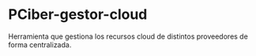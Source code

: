 # PCiber-gestor-cloud
Herramienta que gestiona los recursos cloud de distintos proveedores de forma centralizada.
